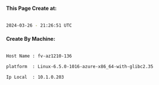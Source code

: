 
   
#### This Page Create at:

```bash

2024-03-26 - 21:26:51 UTC

```

#### Create By Machine:

```bash

Host Name : fv-az1210-136

platform  : Linux-6.5.0-1016-azure-x86_64-with-glibc2.35

Ip Local  : 10.1.0.203

```

